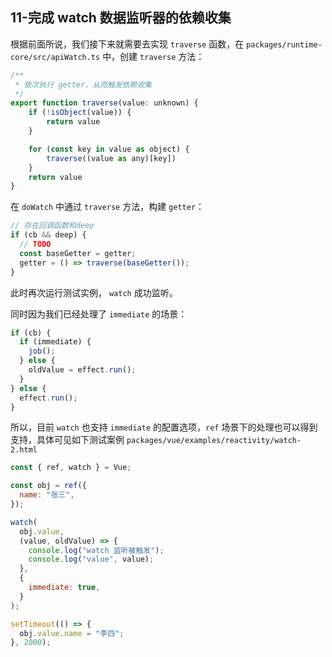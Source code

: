 ## 11-完成 watch 数据监听器的依赖收集

根据前面所说，我们接下来就需要去实现 `traverse` 函数，在 `packages/runtime-core/src/apiWatch.ts` 中，创建 `traverse` 方法：

```js
/**
 * 依次执行 getter，从而触发依赖收集
 */
export function traverse(value: unknown) {
	if (!isObject(value)) {
		return value
	}

	for (const key in value as object) {
		traverse((value as any)[key])
	}
	return value
}
```

在 `doWatch` 中通过 `traverse` 方法，构建 `getter`：

```js
// 存在回调函数和deep
if (cb && deep) {
  // TODO
  const baseGetter = getter;
  getter = () => traverse(baseGetter());
}
```

此时再次运行测试实例， `watch` 成功监听。

同时因为我们已经处理了 `immediate` 的场景：

```js
if (cb) {
  if (immediate) {
    job();
  } else {
    oldValue = effect.run();
  }
} else {
  effect.run();
}
```

所以，目前 `watch` 也支持 `immediate` 的配置选项，`ref` 场景下的处理也可以得到支持，具体可见如下测试案例 `packages/vue/examples/reactivity/watch-2.html`

```js
const { ref, watch } = Vue;

const obj = ref({
  name: "张三",
});

watch(
  obj.value,
  (value, oldValue) => {
    console.log("watch 监听被触发");
    console.log("value", value);
  },
  {
    immediate: true,
  }
);

setTimeout(() => {
  obj.value.name = "李四";
}, 2000);
```

